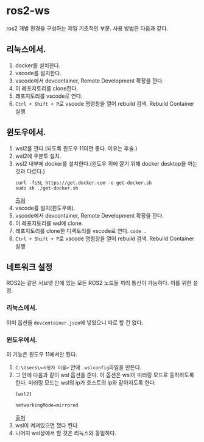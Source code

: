 # ros2-ws
ros2 개발 환경을 구성하는 제일 기초적인 부분. 사용 방법은 다음과 같다.

## 리눅스에서.
1. docker를 설치한다.
2. vscode를 설치한다.
3. vscode에서 devcontainer, Remote Development 확장을 깐다.
4. 이 레포지토리를 clone한다.
5. 레포지토리를 vscode로 연다.
6. `Ctrl + Shift + P`로 vscode 명령창을 열어 rebuild 검색. Rebuild Container 실행

## 윈도우에서.
1. wsl2를 깐다.(되도록 윈도우 11이면 좋다. 이유는 후술.)
2. wsl2에 우분투 설치.
3. wsl2 내부에 docker를 설치한다.(윈도우 위에 깔기 위해 docker desktop을 까는 것과 다르다.)
    ```shell
    curl -fsSL https://get.docker.com -o get-docker.sh
    sudo sh ./get-docker.sh
    ```
    [출처](https://docs.docker.com/engine/install/ubuntu/)
4. vscode를 설치(윈도우에).
5. vscode에서 devcontainer, Remote Development 확장을 깐다.    
6. 이 레포지토리를 wsl에 clone.
7. 레포지토리를 clone한 디렉토리를 vscode로 연다. `code .`
8. `Ctrl + Shift + P`로 vscode 명령창을 열어 rebuild 검색. Rebuild Container 실행




## 네트워크 설정
ROS2는 같은 서브넷 안에 있는 모든 ROS2 노드들 끼리 통신이 가능하다. 이를 위한 설정.
### 리눅스에서.
이미 옵션을 `devcontainer.json`에 넣었으니 따로 할 건 없다.
### 윈도우에서.
이 기능은 윈도우 11에서만 된다.
1. `C:\Users\<사용자 이름>` 안에 `.wslconfig`파일을 만든다.
2. 그 안에 다음과 같이 wsl 옵션을 준다. 이 옵션은 wsl이 미러링 모드로 동작하도록 한다. 미러링 모드는 wsl의 ip가 호스트의 ip와 같아지도록 한다.
    ```txt
    [wsl2]

    networkingMode=mirrored
    ```
    [출처](https://learn.microsoft.com/ko-kr/windows/wsl/wsl-config)
3. wsl이 켜져있으면 껐다 켠다.  
4. 나머지 wsl상에서 할 것은 리눅스와 동일하다.